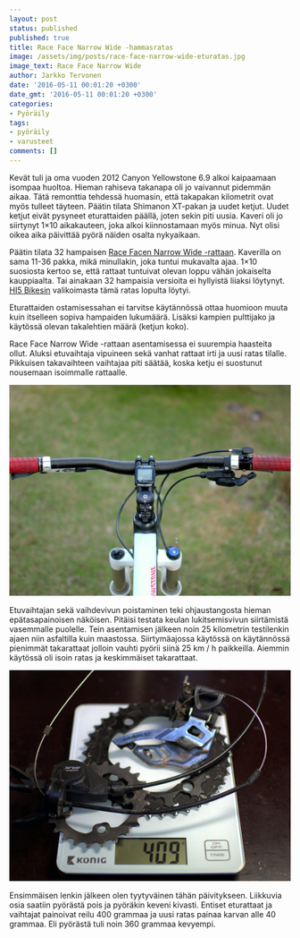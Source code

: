 ```yaml
---
layout: post
status: published
published: true
title: Race Face Narrow Wide -hammasratas
image: /assets/img/posts/race-face-narrow-wide-eturatas.jpg
image_text: Race Face Narrow Wide
author: Jarkko Tervonen
date: '2016-05-11 00:01:20 +0300'
date_gmt: '2016-05-11 00:01:20 +0300'
categories:
- Pyöräily
tags:
- pyöräily
- varusteet
comments: []
---
```

Kevät tuli ja oma vuoden 2012 Canyon Yellowstone 6.9 alkoi kaipaamaan isompaa huoltoa. Hieman rahiseva takanapa oli jo vaivannut pidemmän aikaa. Tätä remonttia tehdessä huomasin, että takapakan kilometrit ovat myös tulleet täyteen. Päätin tilata Shimanon XT-pakan ja uudet ketjut. Uudet ketjut eivät pysyneet eturattaiden päällä, joten sekin piti uusia. Kaveri oli jo siirtynyt 1&#215;10 aikakauteen, joka alkoi kiinnostamaan myös minua. Nyt olisi oikea aika päivittää pyörä näiden osalta nykyaikaan.

Päätin tilata 32 hampaisen [Race Facen Narrow Wide -rattaan](http://www.raceface.com/products/details/narrow-wide-single-ring). Kaverilla on sama 11-36 pakka, mikä minullakin, joka tuntui mukavalta ajaa. 1&#215;10 suosiosta kertoo se, että rattaat tuntuivat olevan loppu vähän jokaiselta kauppiaalta. Tai ainakaan 32 hampaisia versioita ei hyllyistä liiaksi löytynyt. [HI5 Bikesin](http://www.hi5bikes.fi/) valikoimasta tämä ratas lopulta löytyi.

Eturattaiden ostamisessahan ei tarvitse käytännössä ottaa huomioon muuta kuin itselleen sopiva hampaiden lukumäärä. Lisäksi kampien pulttijako ja käytössä olevan takalehtien määrä (ketjun koko).

Race Face Narrow Wide -rattaan asentamisessa ei suurempia haasteita ollut. Aluksi etuvaihtaja vipuineen sekä vanhat rattaat irti ja uusi ratas tilalle. Pikkuisen takavaihteen vaihtajaa piti säätää, koska ketju ei suostunut nousemaan isoimmalle rattaalle.

<amp-img src="/assets/img/posts/canyon-yellowstone-ohjaustanko.jpg" alt="Canyon Yellowstone 6.9 - ohjaustanko" width="4" height="3" layout="responsive">
  <noscript><img src="/assets/img/posts/canyon-yellowstone-ohjaustanko.jpg" alt="Canyon Yellowstone 6.9 - ohjaustanko" /></noscript>
</amp-img>

Etuvaihtajan sekä vaihdevivun poistaminen teki ohjaustangosta hieman epätasapainoisen näköisen. Pitäisi testata keulan lukitsemisvivun siirtämistä vasemmalle puolelle. Tein asentamisen jälkeen noin 25 kilometrin testilenkin ajaen niin asfaltilla kuin maastossa. Siirtymäajossa käytössä on käytännössä pienimmät takarattaat jolloin vauhti pyörii siinä 25 km / h paikkeilla. Aiemmin käytössä oli isoin ratas ja keskimmäiset takarattaat.

<amp-img src="/assets/img/posts/shimano-slx-sram-x7-vaihtaja.jpg" alt="Shimano SLX + SRAM X7 -etuvaihtaja" width="4" height="3" layout="responsive">
  <noscript><img src="/assets/img/posts/shimano-slx-sram-x7-vaihtaja.jpg" alt="Shimano SLX + SRAM X7 -etuvaihtaja" /></noscript>
</amp-img>

Ensimmäisen lenkin jälkeen olen tyytyväinen tähän päivitykseen. Liikkuvia osia saatiin pyörästä pois ja pyöräkin keveni kivasti. Entiset eturattaat ja vaihtajat painoivat reilu 400 grammaa ja uusi ratas painaa karvan alle 40 grammaa. Eli pyörästä tuli noin 360 grammaa kevyempi.
